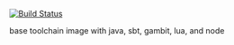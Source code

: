 [![Build Status](https://travis-ci.org/navicore/naviron-other.svg?branch=master)](https://travis-ci.org/navicore/naviron-other)

base toolchain image with java, sbt, gambit, lua, and node

